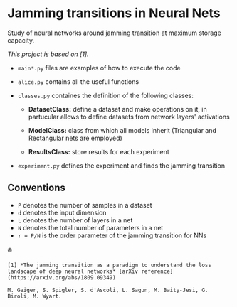 # Jamming transitions in Neural Nets

Study of neural networks around jamming transition at maximum storage capacity.

*This project is based on [1].* 

 - `main*.py` files are examples of how to execute the code
 
 - `alice.py` contains   all the useful functions
 - `classes.py` containes the definition of the following classes:
      - **DatasetClass:** define a dataset and make operations on it, in partucular allows to define datasets from network layers' activations
      
      - **ModelClass:** class from which all models inherit (Triangular and Rectangular nets are employed)
      
      - **ResultsClass:** store results for each experiment
      
 - `experiment.py` defines the experiment and finds the jamming transition 

## Conventions

 - `P` denotes the number of samples in a dataset
 - `d` denotes the input dimension
 - `L` denotes the number of layers in a net
 - `N` denotes the total number of parameters in a net
 - `r = P/N` is the order parameter of the jamming transition for NNs 

:snowflake:


    [1] *The jamming transition as a paradigm to understand the loss landscape of deep neural networks* [arXiv reference](https://arxiv.org/abs/1809.09349)

    M. Geiger, S. Spigler, S. d'Ascoli, L. Sagun, M. Baity-Jesi, G. Biroli, M. Wyart.

